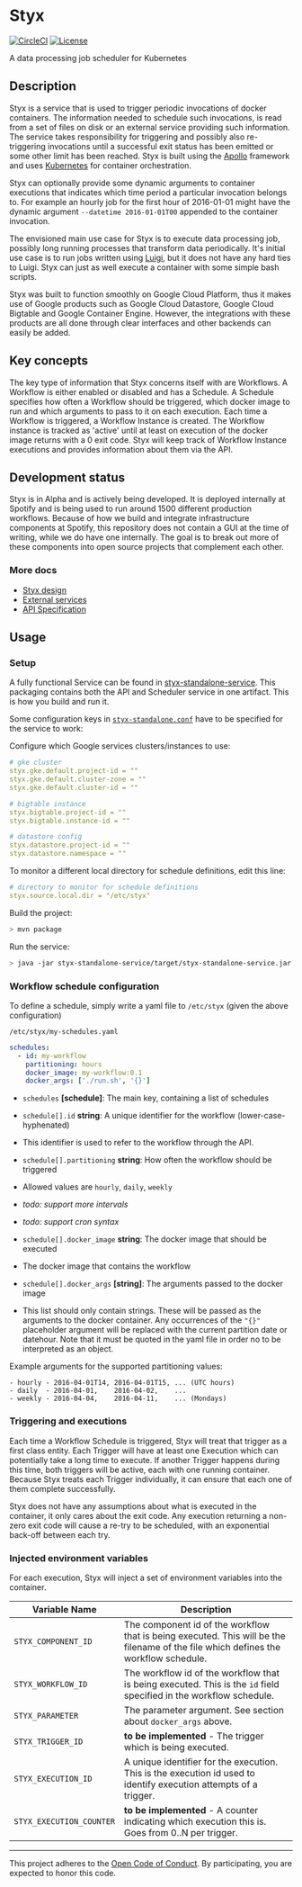 # Styx

[![CircleCI](https://circleci.com/gh/spotify/styx/tree/master.svg?style=shield)](https://circleci.com/gh/spotify/styx)
[![License](https://img.shields.io/github/license/spotify/styx.svg)](LICENSE)

A data processing job scheduler for Kubernetes

## Description

Styx is a service that is used to trigger periodic invocations of docker containers. The
information needed to schedule such invocations, is read from a set of files on disk or an
external service providing such information. The service takes responsibility for triggering
and possibly also re-triggering invocations until a successful exit status has been emitted
or some other limit has been reached. Styx is built using the [Apollo] framework and uses
[Kubernetes] for container orchestration.

Styx can optionally provide some dynamic arguments to container executions that indicates
which time period a particular invocation belongs to. For example an hourly job for the first
hour of 2016-01-01 might have the dynamic argument `--datetime 2016-01-01T00` appended to the
container invocation.

The envisioned main use case for Styx is to execute data processing job, possibly long running
processes that transform data periodically. It's initial use case is to run jobs written using
[Luigi], but it does not have any hard ties to Luigi. Styx can just as well execute a container
with some simple bash scripts.

Styx was built to function smoothly on Google Cloud Platform, thus it makes use of Google products
such as Google Cloud Datastore, Google Cloud Bigtable and Google Container Engine. However, the 
integrations with these products are all done through clear interfaces and other backends can 
easily be added.

## Key concepts

The key type of information that Styx concerns itself with are Workflows. A Workflow is either
enabled or disabled and has a Schedule. A Schedule specifies how often a Workflow should be 
triggered, which docker image to run and which arguments to pass to it on each execution. Each time
a Workflow is triggered, a Workflow Instance is created. The Workflow instance is tracked as 
'active' until at least on execution of the docker image returns with a 0 exit code. Styx will keep
track of Workflow Instance executions and provides information about them via the API.

## Development status
Styx is in Alpha and is actively being developed. It is deployed internally at Spotify and is
being used to run around 1500 different production workflows. Because of how we build and integrate
infrastructure components at Spotify, this repository does not contain a GUI at the time of 
writing, while we do have one internally. The goal is to break out more of these components into
open source projects that complement each other.

### More docs

* [Styx design](doc/design-overview.md)
* [External services](doc/external-services.md)
* [API Specification](doc/api.apib)


## Usage

### Setup

A fully functional Service can be found in [styx-standalone-service](./styx-standalone-service). 
This packaging contains both the API and Scheduler service in one artifact. This is how you build
and run it.

Some configuration keys in
[`styx-standalone.conf`](./styx-standalone-service/src/main/resources/styx-standalone.conf) have
to be specified for the service to work:

Configure which Google services clusters/instances to use:

```yaml
# gke cluster
styx.gke.default.project-id = ""
styx.gke.default.cluster-zone = ""
styx.gke.default.cluster-id = ""

# bigtable instance
styx.bigtable.project-id = ""
styx.bigtable.instance-id = ""

# datastore config
styx.datastore.project-id = ""
styx.datastore.namespace = ""
```

To monitor a different local directory for schedule definitions, edit this line:

```yaml
# directory to monitor for schedule definitions
styx.source.local.dir = "/etc/styx"
```

Build the project:

```bash
> mvn package
```

Run the service:

```bash
> java -jar styx-standalone-service/target/styx-standalone-service.jar
```

### Workflow schedule configuration

To define a schedule, simply write a  yaml file to `/etc/styx` (given the above configuration)

`/etc/styx/my-schedules.yaml`
```yaml
schedules:
  - id: my-workflow
    partitioning: hours
    docker_image: my-workflow:0.1
    docker_args: ['./run.sh', '{}']
```

- `schedules` **[schedule]**: The main key, containing a list of schedules

- `schedule[].id` **string**: A unique identifier for the workflow (lower-case-hyphenated)
 - This identifier is used to refer to the workflow through the API.

- `schedule[].partitioning` **string**: How often the workflow should be triggered
 - Allowed values are `hourly`, `daily`, `weekly`
  - *todo: support more intervals*
  - *todo: support cron syntax*

- `schedule[].docker_image` **string**: The docker image that should be executed
 - The docker image that contains the workflow

- `schedule[].docker_args` **[string]**: The arguments passed to the docker image
 - This list should only contain strings. These will be passed as the arguments to the docker
container. Any occurrences of the `"{}"` placeholder argument will be replaced with the current
partition date or datehour. Note that it must be quoted in the yaml file in order no to be
interpreted as an object.

Example arguments for the supported partitioning values:
```
- hourly - 2016-04-01T14, 2016-04-01T15, ... (UTC hours)
- daily  - 2016-04-01,    2016-04-02,    ...
- weekly - 2016-04-04,    2016-04-11,    ... (Mondays)
```

### Triggering and executions

Each time a Workflow Schedule is triggered, Styx will treat that trigger as a first class
entity. Each Trigger will have at least one Execution which can potentially take a long time
to execute. If another Trigger happens during this time, both triggers will be active, each
with one running container. Because Styx treats each Trigger individually, it can ensure that
each one of them complete successfully.

Styx does not have any assumptions about what is executed in the container, it only cares about
the exit code. Any execution returning a non-zero exit code will cause a re-try to be scheduled,
with an exponential back-off between each try.

### Injected environment variables

For each execution, Styx will inject a set of environment variables into the container.

| Variable Name | Description |
|---|---|
| `STYX_COMPONENT_ID` | The component id of the workflow that is being executed. This will be the filename of the file which defines the workflow schedule. |
| `STYX_WORKFLOW_ID` | The workflow id of the workflow that is being executed. This is the `id` field specified in the workflow schedule. |
| `STYX_PARAMETER` | The parameter argument. See section about `docker_args` above. |
| `STYX_TRIGGER_ID` | **to be implemented** - The trigger which is being executed. |
| `STYX_EXECUTION_ID` | A unique identifier for the execution. This is the execution id used to identify execution attempts of a trigger. |
| `STYX_EXECUTION_COUNTER` | **to be implemented** - A counter indicating which execution this is. Goes from 0..N per trigger. |

---

This project adheres to the [Open Code of Conduct][code-of-conduct]. By participating, you are
expected to honor this code.

[Kubernetes]: http://kubernetes.io/
[Apollo]: https://spotify.github.io/apollo/
[Luigi]: https://github.com/spotify/luigi
[code-of-conduct]: https://github.com/spotify/code-of-conduct/blob/master/code-of-conduct.md
